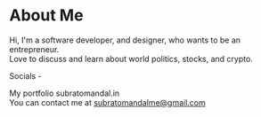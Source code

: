 # About Me 




Hi, I'm a software developer, and designer, who wants to be an entrepreneur.<br>Love to discuss and learn about world politics, stocks, and crypto.<br>

Socials -<br>

My portfolio subratomandal.in    <br>
You can contact me at subratomandalme@gmail.com <br>

<br />
